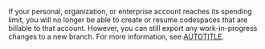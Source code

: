 If your personal, organization, or enterprise account reaches its spending limit, you will no longer be able to create or resume codespaces that are billable to that account. However, you can still export any work-in-progress changes to a new branch. For more information, see [AUTOTITLE](/codespaces/troubleshooting/exporting-changes-to-a-branch).

